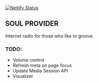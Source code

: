 [![Netlify Status](https://api.netlify.com/api/v1/badges/f740887f-e01f-4e65-9789-16645c0936eb/deploy-status)](https://app.netlify.com/sites/SOULPROVIDER/deploys)

## SOUL PROVIDER

Internet radio for those who like to groove.

### TODO:

- Volume control
- Refresh meta on page focus
- Update Media Session API
- Visualizer
